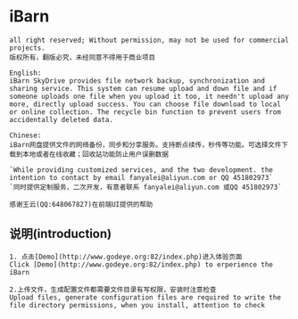 # iBarn

    all right reserved; Without permission, may not be used for commercial projects.
    版权所有，翻版必究，未经同意不得用于商业项目

    English:
    iBarn SkyDrive provides file network backup, synchronization and sharing service. This system can resume upload and down file and if someone uploads one file when you upload it too, it needn't upload any more, directly upload success. You can choose file download to local or online collection. The recycle bin function to prevent users from accidentally deleted data. 

    Chinese:
    iBarn网盘提供文件的网络备份，同步和分享服务。支持断点续传，秒传等功能。可选择文件下载到本地或者在线收藏；回收站功能防止用户误删数据

    `While providing customized services, and the two development. the intention to contact by email fanyalei@aliyun.com or QQ 451802973`
    `同时提供定制服务，二次开发，有意者联系 fanyalei@aliyun.com 或QQ 451802973`
    
    感谢王云(QQ:648067827)在前端UI提供的帮助
    
## 说明(introduction)

    1. 点击[Demo](http://www.godeye.org:82/index.php)进入体验页面
    Click [Demo](http://www.godeye.org:82/index.php) to erperience the iBarn
    
    2.上传文件，生成配置文件都需要文件目录有写权限，安装时注意检查
    Upload files, generate configuration files are required to write the file directory permissions, when you install, attention to check
